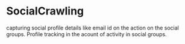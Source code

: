 # SocialCrawling
capturing social profile details like email id on the action on the social groups. Profile tracking in the acount of activity in social groups. 
